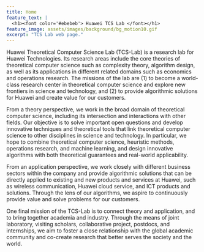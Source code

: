 ```yaml
---
title: Home
feature_text: |
  <h1><font color='#ebebeb'> Huawei TCS Lab </font></h1>
feature_image: assets/images/background/bg_motion10.gif
excerpt: "TCS Lab web page."
---
```


Huawei Theoretical Computer Science Lab (TCS-Lab) is a research lab for Huawei Technologies. Its research areas include the core theories of theoretical computer science such as complexity theory, algorithm design, as well as its applications in different related domains such as economics and operations research. The missions of the lab are (1) to become a world-class research center in theoretical computer science and explore new frontiers in science and technology, and (2) to provide algorithmic solutions for Huawei and create value for our customers.

From a theory perspective, we work in the broad domain of theoretical computer science, including its intersection and interactions with other fields. Our objective is to solve important open questions and develop innovative techniques and theoretical tools that link theoretical computer science to other disciplines in science and technology. In particular, we hope to combine theoretical computer science, heuristic methods, operations research, and machine learning, and design innovative algorithms with both theoretical guarantees and real-world applicability.

From an application perspective, we work closely with different business sectors within the company and provide algorithmic solutions that can be directly applied to existing and new products and services at Huawei, such as wireless communication, Huawei cloud service, and ICT products and solutions. Through the lens of our algorithms, we aspire to continuously provide value and solve problems for our customers.

One final mission of the TCS-Lab is to connect theory and application, and to bring together academia and industry. Through the means of joint laboratory, visiting scholars, collaborative project, postdocs, and internships, we aim to foster a close relationship with the global academic community and co-create research that better serves the society and the world.
